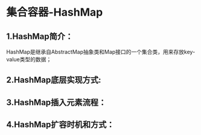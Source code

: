 # 集合容器-HashMap

## 1.HashMap简介：

​		HashMap是继承自AbstractMap抽象类和Map接口的一个集合类，用来存放key-value类型的数据；

## 2.HashMap底层实现方式:

## 3.HashMap插入元素流程：

## 4.HashMap扩容时机和方式：

## 





